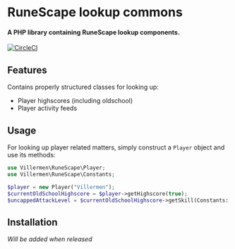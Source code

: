 # RuneScape lookup commons

#### A PHP library containing RuneScape lookup components.

[![CircleCI](https://circleci.com/gh/villermen/runescape-commons.svg?style=svg)](https://circleci.com/gh/villermen/runescape-commons)

## Features

Contains properly structured classes for looking up:
- Player highscores (including oldschool)
- Player activity feeds

## Usage

For looking up player related matters, simply construct a `Player` object and use its methods:

```php
use Villermen\RuneScape\Player;
use Villermen\RuneScape\Constants;

$player = new Player("Villermen");
$currentOldSchoolHighscore = $player->getHighscore(true);
$uncappedAttackLevel = $currentOldSchoolHighscore->getSkill(Constants::SKILL_ATTACK)->getLevel(true);
```

## Installation

_Will be added when released_
